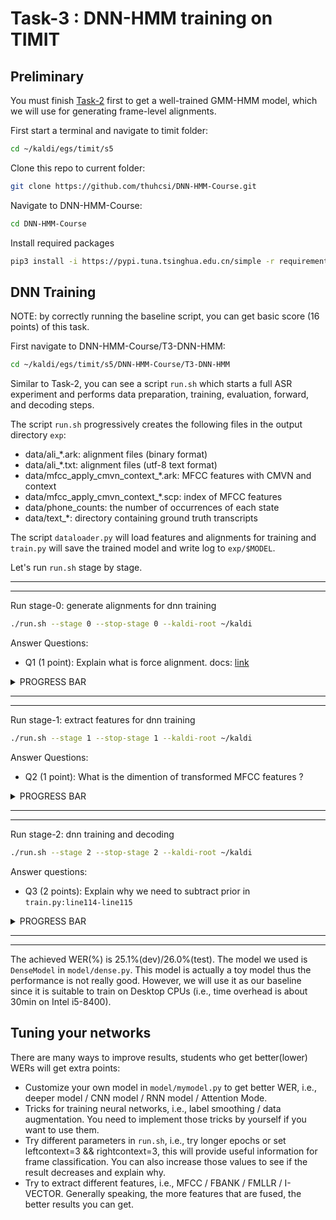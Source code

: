 # Task-3 : DNN-HMM training on TIMIT

## Preliminary
You must finish [Task-2](https://github.com/thuhcsi/DNN-HMM-Course/tree/main/T2-GMM-HMM) first to get a well-trained GMM-HMM model, which we will use for generating frame-level alignments.

First start a terminal and navigate to timit folder:
```sh
cd ~/kaldi/egs/timit/s5
```

Clone this repo to current folder:
```sh
git clone https://github.com/thuhcsi/DNN-HMM-Course.git
```

Navigate to DNN-HMM-Course:
```sh
cd DNN-HMM-Course
```

Install required packages
```sh
pip3 install -i https://pypi.tuna.tsinghua.edu.cn/simple -r requirements.txt
```

## DNN Training

NOTE: by correctly running the baseline script, you can get basic score (16 points) of this task.

First navigate to DNN-HMM-Course/T3-DNN-HMM:
```sh
cd ~/kaldi/egs/timit/s5/DNN-HMM-Course/T3-DNN-HMM
```
Similar to Task-2, you can see a script `run.sh` which starts a full ASR experiment and performs data preparation, training, evaluation, forward, and decoding steps.

The script `run.sh` progressively creates the following files in the output directory `exp`:
* data/ali\_\*.ark: alignment files (binary format)
* data/ali\_\*.txt: alignment files (utf-8 text format)
* data/mfcc\_apply\_cmvn\_context\_\*.ark: MFCC features with CMVN and context
* data/mfcc\_apply\_cmvn\_context\_\*.scp: index of MFCC features
* data/phone\_counts: the number of occurrences of each state
* data/text\_\*: directory containing ground truth transcripts

The script `dataloader.py` will load features and alignments for training and `train.py` will save the trained model and write log to `exp/$MODEL`.

Let's run `run.sh` stage by stage.

---
---

Run stage-0: generate alignments for dnn training
```sh
./run.sh --stage 0 --stop-stage 0 --kaldi-root ~/kaldi
```

Answer Questions:
- Q1 (1 point): Explain what is force alignment. docs: [link](http://www.voxforge.org/home/docs/faq/faq/what-is-forced-alignment)

<details>
<summary>PROGRESS BAR</summary>

```sh

Total number of context-dependent phones: xxxx
============================================================================
                   Generate Alignments for DNN Training
============================================================================
......
Done align train set, alignment file: exp/data/ali_train.txt
......
Done align dev set, alignment file: exp/data/ali_dev.txt
......
Done align test set, alignment file: exp/data/ali_test.txt

```
</details>

---
---


Run stage-1: extract features for dnn training
```sh
./run.sh --stage 1 --stop-stage 1 --kaldi-root ~/kaldi
```

Answer Questions:
- Q2 (1 point): What is the dimention of transformed MFCC features ?

<details>
<summary>PROGRESS BAR</summary>

```sh
============================================================================
                    Extract Features for DNN Training
============================================================================
......
Done apply cepstral mean and variance normalization (CMVN)
......
Done splice features with x left context and x right context
......
Dimention of transformed MFCC feature is xxx

```
</details>

---
---

Run stage-2: dnn training and decoding
```sh
./run.sh --stage 2 --stop-stage 2 --kaldi-root ~/kaldi
```

Answer questions:
- Q3 (2 points): Explain why we need to subtract prior in `train.py:line114-line115`

<details>
<summary>PROGRESS BAR</summary>

```sh
============================================================================
                        DNN Training & Decoding
============================================================================
......
10/21/2020 03:49:41-***** Running DNN *****
10/21/2020 03:49:41-  total parameters: 0.564328 M
10/21/2020 03:49:43-Train Epoch 0 | Step 1 | Loss 7.683 | Acc 0.04%
10/21/2020 03:49:43-Train Epoch 0 | Step 2 | Loss 7.552 | Acc 0.08%
10/21/2020 03:49:44-Train Epoch 0 | Step 3 | Loss 7.436 | Acc 1.62%
10/21/2020 03:49:44-Train Epoch 0 | Step 4 | Loss 7.326 | Acc 4.82%
10/21/2020 03:49:45-Train Epoch 0 | Step 5 | Loss 7.215 | Acc 5.59%
......
10/21/2020 04:07:08-Train Epoch 29 | Step 1736 | Loss 2.555 | Acc 36.06%
10/21/2020 04:07:08-Train Epoch 29 | Step 1737 | Loss 2.388 | Acc 38.48%
10/21/2020 04:07:09-Train Epoch 29 | Step 1738 | Loss 2.508 | Acc 35.64%
10/21/2020 04:07:10-Train Epoch 29 | Step 1739 | Loss 2.445 | Acc 37.68%
10/21/2020 04:07:10-Train Epoch 29 | Step 1740 | Loss 2.274 | Acc 40.48%
10/21/2020 04:07:10-Evaluation DEV
10/21/2020 04:10:50-Epoch 29 DEV Loss 2.694 Acc 33.90% WER 25.1 | 400 15057 | 78.6 16.0 5.4 3.7 25.1 99.8 | -0.129 | /opt/kaldi/egs/timit/s5/DNN-HMM-Course/T3-DNN-HMM/exp/DenseModel/decode_dev/score_5/ctm_39phn.filt.sys
10/21/2020 04:10:50-Evaluation TEST
10/21/2020 04:12:36-Epoch 29 TEST Loss 2.711 Acc 33.37% WER 26.0 | 192 7215 | 77.6 16.5 5.9 3.6 26.0 100.0 | -0.104 | /opt/kaldi/egs/timit/s5/DNN-HMM-Course/T3-DNN-HMM/exp/DenseModel/decode_test/score_5/ctm_39phn.filt.sys
10/21/2020 04:12:36-***** Done DNN Training *****
```
</details>

---
---

The achieved WER(%) is 25.1%(dev)/26.0%(test). The model we used is `DenseModel` in `model/dense.py`. This model is actually a toy model thus the performance is not really good. However, we will use it as our baseline since it is suitable to train on Desktop CPUs (i.e., time overhead is about 30min on Intel i5-8400).


## Tuning your networks
There are many ways to improve results, students who get better(lower) WERs will get extra points:
* Customize your own model in `model/mymodel.py` to get better WER, i.e., deeper model / CNN model / RNN model / Attention Mode.
* Tricks for training neural networks, i.e., label smoothing / data augmentation. You need to implement those tricks by yourself if you want to use them.
* Try different parameters in `run.sh`, i.e., try longer epochs or set leftcontext=3 && rightcontext=3, this will provide useful information for frame classification. You can also increase those values to see if the result decreases and explain why.
* Try to extract different features, i.e., MFCC / FBANK / FMLLR / I-VECTOR. Generally speaking, the more features that are fused, the better results you can get.

